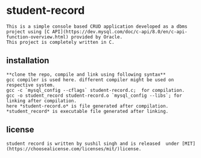# student-record

    This is a simple console based CRUD application developed as a dbms project using [C API](https://dev.mysql.com/doc/c-api/8.0/en/c-api-function-overview.html) provided by Oracle.
    This project is completely written in C.

## installation

    **clone the repo, compile and link using following syntax**
    gcc compiler is used here. different compiler might be used on respective system.
    gcc -c `mysql_config --cflags` student-record.c;  for compilation.
    gcc -o student_record student-record.o `mysql_config --libs`; for linking after compilation.
    here *student-record.o* is file generated after compilation.
    *student_record* is executable file generated after linking.

## license

    student record is written by sushil singh and is released  under [MIT](https://choosealicense.com/licenses/mit/)license.